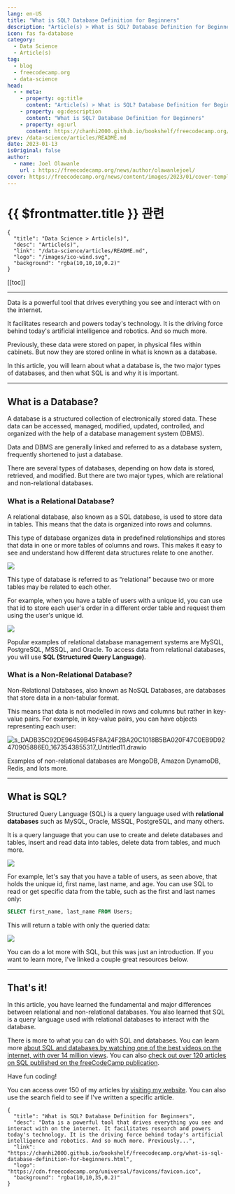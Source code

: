 ```yaml
---
lang: en-US
title: "What is SQL? Database Definition for Beginners"
description: "Article(s) > What is SQL? Database Definition for Beginners"
icon: fas fa-database
category:
  - Data Science
  - Article(s)
tag:
  - blog
  - freecodecamp.org
  - data-science
head:
  - - meta:
    - property: og:title
      content: "Article(s) > What is SQL? Database Definition for Beginners"
    - property: og:description
      content: "What is SQL? Database Definition for Beginners"
    - property: og:url
      content: https://chanhi2000.github.io/bookshelf/freecodecamp.org/what-is-sql-database-definition-for-beginners.html
prev: /data-science/articles/README.md
date: 2023-01-13
isOriginal: false
author:
  - name: Joel Olawanle
    url : https://freecodecamp.org/news/author/olawanlejoel/
cover: https://freecodecamp.org/news/content/images/2023/01/cover-template--8-.png
---
```


# {{ $frontmatter.title }} 관련

```component VPCard
{
  "title": "Data Science > Article(s)",
  "desc": "Article(s)",
  "link": "/data-science/articles/README.md",
  "logo": "/images/ico-wind.svg",
  "background": "rgba(10,10,10,0.2)"
}
```

[[toc]]

---

<SiteInfo
  name="What is SQL? Database Definition for Beginners"
  desc="Data is a powerful tool that drives everything you see and interact with on the internet. It facilitates research and powers today's technology. It is the driving force behind today's artificial intelligence and robotics. And so much more. Previously..."
  url="https://freecodecamp.org/news/what-is-sql-database-definition-for-beginners"
  logo="https://cdn.freecodecamp.org/universal/favicons/favicon.ico"
  preview="https://freecodecamp.org/news/content/images/2023/01/cover-template--8-.png"/>

Data is a powerful tool that drives everything you see and interact with on the internet.

It facilitates research and powers today's technology. It is the driving force behind today's artificial intelligence and robotics. And so much more.

Previously, these data were stored on paper, in physical files within cabinets. But now they are stored online in what is known as a database.

In this article, you will learn about what a database is, the two major types of databases, and then what SQL is and why it is important.

---

## What is a Database?

A database is a structured collection of electronically stored data. These data can be accessed, managed, modified, updated, controlled, and organized with the help of a database management system (DBMS).

Data and DBMS are generally linked and referred to as a database system, frequently shortened to just a database.

There are several types of databases, depending on how data is stored, retrieved, and modified. But there are two major types, which are relational and non-relational databases.

### What is a Relational Database?

A relational database, also known as a SQL database, is used to store data in tables. This means that the data is organized into rows and columns.

This type of database organizes data in predefined relationships and stores that data in one or more tables of columns and rows. This makes it easy to see and understand how different data structures relate to one another.

![](https://paper-attachments.dropboxusercontent.com/s_DADB35C92DE96459B45F8A24F2BA20C1018B5BA020F47C0EB9D92470905886E0_1673510261840_Untitled1.drawio.png)

This type of database is referred to as “relational” because two or more tables may be related to each other.

For example, when you have a table of users with a unique id, you can use that id to store each user's order in a different order table and request them using the user's unique id.

![](https://paper-attachments.dropboxusercontent.com/s_DADB35C92DE96459B45F8A24F2BA20C1018B5BA020F47C0EB9D92470905886E0_1673510517663_Untitled1.drawio+2.png)

Popular examples of relational database management systems are MySQL, PostgreSQL, MSSQL, and Oracle. To access data from relational databases, you will use **SQL (Structured Query Language)**.

### What is a Non-Relational Database?

Non-Relational Databases, also known as NoSQL Databases, are databases that store data in a non-tabular format.

This means that data is not modelled in rows and columns but rather in key-value pairs. For example, in key-value pairs, you can have objects representing each user:

![s_DADB35C92DE96459B45F8A24F2BA20C1018B5BA020F47C0EB9D92470905886E0_1673543855317_Untitled11.drawio](https://paper-attachments.dropboxusercontent.com/s_DADB35C92DE96459B45F8A24F2BA20C1018B5BA020F47C0EB9D92470905886E0_1673543855317_Untitled11.drawio.png)

Examples of non-relational databases are MongoDB, Amazon DynamoDB, Redis, and lots more.

---

## What is SQL?

Structured Query Language (SQL) is a query language used with **relational databases** such as MySQL, Oracle, MSSQL, PostgreSQL, and many others.

It is a query language that you can use to create and delete databases and tables, insert and read data into tables, delete data from tables, and much more.

![](https://paper-attachments.dropboxusercontent.com/s_DADB35C92DE96459B45F8A24F2BA20C1018B5BA020F47C0EB9D92470905886E0_1673510261840_Untitled1.drawio.png)

For example, let's say that you have a table of users, as seen above, that holds the unique id, first name, last name, and age. You can use SQL to read or get specific data from the table, such as the first and last names only:

```sql
SELECT first_name, last_name FROM Users;
```

This will return a table with only the queried data:

![](https://paper-attachments.dropboxusercontent.com/s_DADB35C92DE96459B45F8A24F2BA20C1018B5BA020F47C0EB9D92470905886E0_1673544506987_Untitled1.drawio+3.png)

You can do a lot more with SQL, but this was just an introduction. If you want to learn more, I've linked a couple great resources below.

---

## That's it!

In this article, you have learned the fundamental and major differences between relational and non-relational databases. You also learned that SQL is a query language used with relational databases to interact with the database.

There is more to what you can do with SQL and databases. You can learn more [<VPIcon icon="fa-brands fa-youtube"/>about SQL and databases by watching one of the best videos on the internet, with over 14 million views](https://youtu.be/HXV3zeQKqGY). You can also [<VPIcon icon="fa-brands fa-free-code-camp"/>check out over 120 articles on SQL published on the freeCodeCamp publication](https://freecodecamp.org/news/tag/sql/).

Have fun coding!

You can access over 150 of my articles by [<VPIcon icon="fas fa-globe"/>visiting my website](https://joelolawanle.com/contents). You can also use the search field to see if I've written a specific article.

<!-- TODO: add ARTICLE CARD -->
```component VPCard
{
  "title": "What is SQL? Database Definition for Beginners",
  "desc": "Data is a powerful tool that drives everything you see and interact with on the internet. It facilitates research and powers today's technology. It is the driving force behind today's artificial intelligence and robotics. And so much more. Previously...",
  "link": "https://chanhi2000.github.io/bookshelf/freecodecamp.org/what-is-sql-database-definition-for-beginners.html",
  "logo": "https://cdn.freecodecamp.org/universal/favicons/favicon.ico",
  "background": "rgba(10,10,35,0.2)"
}
```
